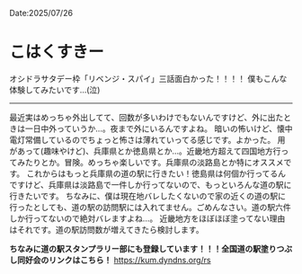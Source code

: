 Date:2025/07/26
# こはくすきー

オシドラサタデー枠「リベンジ・スパイ」三話面白かった！！！！
僕もこんな体験してみたいです…(泣)

---

最近実はめっちゃ外出してて、回数が多いわけでもないんですけど、外に出たときは一日中外っていうか…。夜まで外にいるんですよね。
暗いの怖いけど、懐中電灯常備しているのでちょっと怖さは薄れていってる感じです。よかった。
用があって(趣味やけど)、兵庫県とか徳島県とか…。近畿地方超えて四国地方行ってみたりとか。冒険。めっちゃ楽しいです。兵庫県の淡路島とか特にオススメです。
これからはもっと兵庫県の道の駅に行きたい！徳島県は何個か行ってるんですけど、兵庫県は淡路島で一件しか行ってないので、もっといろんな道の駅に行きたいです。
ちなみに、僕は現在地バレしたくないので家の近くの道の駅に行ったとしても、道の駅の訪問駅には入れてません。ごめんなさい。道の駅六件しか行ってないので絶対バレますよね…。
近畿地方をほぼほぼ塗ってない理由はそれです。道の駅訪問数が増えてきたら検討します。

**ちなみに道の駅スタンプラリー部にも登録しています！！！全国道の駅塗りつぶし同好会のリンクはこちら！**
https://kum.dyndns.org/rs
